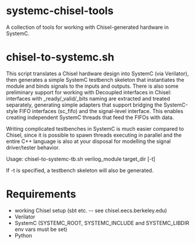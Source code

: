 # systemc-chisel-tools
A collection of tools for working with Chisel-generated hardware in SystemC.

chisel-to-systemc.sh
=====================
This script translates a Chisel hardware design into SystemC (via Verilator),
then generates a simple SystemC testbench skeleton that instantiates the module and 
binds signals to the inputs and outputs.
There is also some preliminary support for working with Decoupled interfaces in Chisel:
interfaces with _ready/_valid/_bits naming are extracted and treated separately,
generating simple adapters that support bridging the SystemC-style FIFO interfaces
(sc_fifo<x>) and the signal-level interface. This enables creating independent SystemC
threads that feed the FIFOs with data.

Writing complicated testbenches in SystemC is much easier compared to Chisel, since it is
possible to spawn threads executing in parallel and the entire C++ language is also at your
disposal for modelling the signal driver/tester behavior.

Usage: chisel-to-systemc-tb.sh verilog_module target_dir [-t]

If -t is specified, a testbench skeleton will also be generated.


Requirements
=============

 - working Chisel setup (sbt etc. -- see chisel.eecs.berkeley.edu)
 - Verilator
 - SystemC (SYSTEMC_ROOT, SYSTEMC_INCLUDE and SYSTEMC_LIBDIR env vars must be set)
 - Python
 
